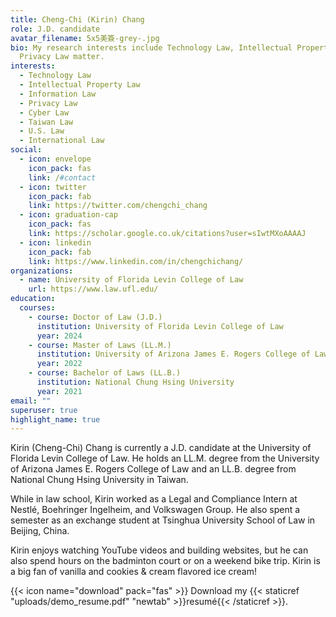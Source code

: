 ```yaml
---
title: Cheng-Chi (Kirin) Chang
role: J.D. candidate
avatar_filename: 5x5美簽-grey-.jpg
bio: My research interests include Technology Law, Intellectual Property Law and
  Privacy Law matter.
interests:
  - Technology Law
  - Intellectual Property Law
  - Information Law
  - Privacy Law
  - Cyber Law
  - Taiwan Law
  - U.S. Law
  - International Law
social:
  - icon: envelope
    icon_pack: fas
    link: /#contact
  - icon: twitter
    icon_pack: fab
    link: https://twitter.com/chengchi_chang
  - icon: graduation-cap
    icon_pack: fas
    link: https://scholar.google.co.uk/citations?user=sIwtMXoAAAAJ
  - icon: linkedin
    icon_pack: fab
    link: https://www.linkedin.com/in/chengchichang/
organizations:
  - name: University of Florida Levin College of Law
    url: https://www.law.ufl.edu/
education:
  courses:
    - course: Doctor of Law (J.D.)
      institution: University of Florida Levin College of Law
      year: 2024
    - course: Master of Laws (LL.M.)
      institution: University of Arizona James E. Rogers College of Law
      year: 2022
    - course: Bachelor of Laws (LL.B.)
      institution: National Chung Hsing University
      year: 2021
email: ""
superuser: true
highlight_name: true
---
```

Kirin (Cheng-Chi) Chang is currently a J.D. candidate at the University of Florida Levin College of Law. He holds an LL.M. degree from the University of Arizona James E. Rogers College of Law and an LL.B. degree from National Chung Hsing University in Taiwan.

While in law school, Kirin worked as a Legal and Compliance Intern at Nestlé, Boehringer Ingelheim, and Volkswagen Group. He also spent a semester as an exchange student at Tsinghua University School of Law in Beijing, China.

Kirin enjoys watching YouTube videos and building websites, but he can also spend hours on the badminton court or on a weekend bike trip. Kirin is a big fan of vanilla and cookies & cream flavored ice cream!

{{< icon name="download" pack="fas" >}} Download my {{< staticref "uploads/demo_resume.pdf" "newtab" >}}resumé{{< /staticref >}}.